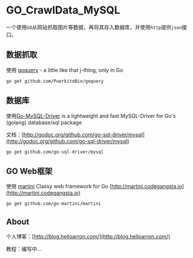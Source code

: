 # GO_CrawlData_MySQL
一个使用`GO`从网站抓取图片等数据，再将其存入数据库，并使用`http`提供`json`接口。

## 数据抓取
使用 [goquery](https://github.com/PuerkitoBio/goquery) - a little like that j-thing, only in Go
```
go get github.com/PuerkitoBio/goquery
```

## 数据库
使用[Go-MySQL-Driver](https://github.com/Go-SQL-Driver/MySQL) is a lightweight and fast MySQL-Driver for Go's (golang) database/sql package

文档：[http://godoc.org/github.com/go-sql-driver/mysql](http://godoc.org/github.com/go-sql-driver/mysql)
```
go get github.com/go-sql-driver/mysql
```

## GO Web框架
使用 [martini](https://github.com/go-martini/martini) Classy web framework for Go [http://martini.codegangsta.io](http://martini.codegangsta.io)
```
go get github.com/go-martini/martini
```

## About
个人博客：[http://blog.helloarron.com/](http://blog.helloarron.com/)

教程：编写中...